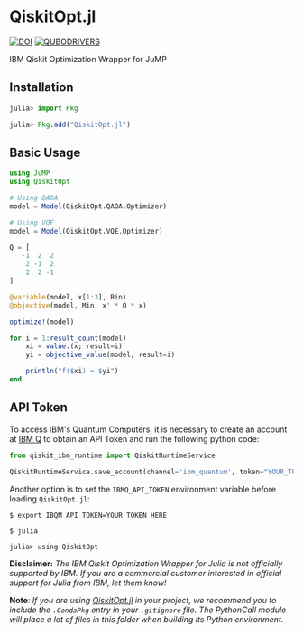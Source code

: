 # QiskitOpt.jl
[![DOI](https://zenodo.org/badge/587349377.svg)](https://zenodo.org/badge/latestdoi/587349377)
[![QUBODRIVERS](https://img.shields.io/badge/Powered%20by-QUBODrivers.jl-%20%234063d8)](https://github.com/psrenergy/QUBODrivers.jl)

IBM Qiskit Optimization Wrapper for JuMP

## Installation
```julia
julia> import Pkg

julia> Pkg.add("QiskitOpt.jl")
```

## Basic Usage
```julia
using JuMP
using QiskitOpt

# Using QAOA
model = Model(QiskitOpt.QAOA.Optimizer)

# Using VQE
model = Model(QiskitOpt.VQE.Optimizer)

Q = [
   -1  2  2
    2 -1  2
    2  2 -1
]

@variable(model, x[1:3], Bin)
@objective(model, Min, x' * Q * x)

optimize!(model)

for i = 1:result_count(model)
    xi = value.(x; result=i)
    yi = objective_value(model; result=i)

    println("f($xi) = $yi")
end
```

## API Token
To access IBM's Quantum Computers, it is necessary to create an account at [IBM Q](https://quantum-computing.ibm.com/) to obtain an API Token and run the following python code:

```python
from qiskit_ibm_runtime import QiskitRuntimeService

QiskitRuntimeService.save_account(channel='ibm_quantum', token="YOUR_TOKEN_HERE")
```

Another option is to set the `IBMQ_API_TOKEN` environment variable before loading `QiskitOpt.jl`:
```shell
$ export IBQM_API_TOKEN=YOUR_TOKEN_HERE

$ julia

julia> using QiskitOpt
```

**Disclaimer:** _The IBM Qiskit Optimization Wrapper for Julia is not officially supported by IBM. If you are a commercial customer interested in official support for Julia from IBM, let them know!_

**Note**: _If you are using [QiskitOpt.jl](https://github.com/psrenergy/QiskitOpt.jl) in your project, we recommend you to include the `.CondaPkg` entry in your `.gitignore` file. The PythonCall module will place a lot of files in this folder when building its Python environment._

